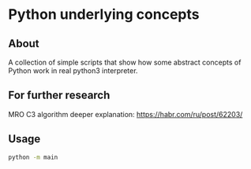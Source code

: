 # Python underlying concepts

## About

A collection of simple scripts that show how some abstract concepts of Python work in real python3 interpreter.

## For further research 

MRO C3 algorithm deeper explanation: https://habr.com/ru/post/62203/

## Usage

```bash
python -m main
````
